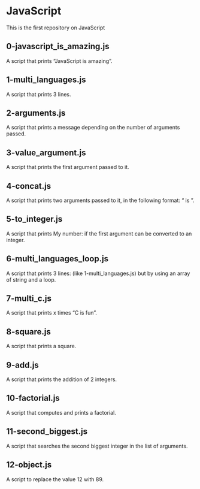 # JavaScript

This is the first repository on JavaScript

## 0-javascript_is_amazing.js

A script that prints “JavaScript is amazing”.

## 1-multi_languages.js

A script that prints 3 lines.

## 2-arguments.js

A script that prints a message depending on the number of arguments passed.

## 3-value_argument.js

A script that prints the first argument passed to it.

## 4-concat.js

A script that prints two arguments passed to it, in the following format: “ is ”.

## 5-to_integer.js

A script that prints My number: <first argument converted in integer> if the first argument can be converted to an integer.

## 6-multi_languages_loop.js

A script that prints 3 lines: (like 1-multi_languages.js) but by using an array of string and a loop.

## 7-multi_c.js

A script that prints x times “C is fun”.

## 8-square.js

A script that prints a square.

## 9-add.js

A script that prints the addition of 2 integers.

## 10-factorial.js

A script that computes and prints a factorial.

## 11-second_biggest.js

A script that searches the second biggest integer in the list of arguments.

## 12-object.js

A script to replace the value 12 with 89.